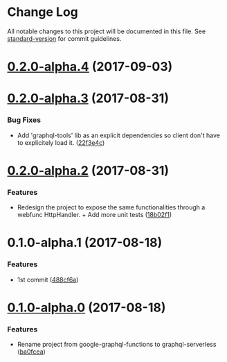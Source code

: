 # Change Log

All notable changes to this project will be documented in this file. See [standard-version](https://github.com/conventional-changelog/standard-version) for commit guidelines.

<a name="0.2.0-alpha.4"></a>
# [0.2.0-alpha.4](https://github.com/nicolasdao/google-graphql-functions/compare/v0.2.0-alpha.3...v0.2.0-alpha.4) (2017-09-03)



<a name="0.2.0-alpha.3"></a>
# [0.2.0-alpha.3](https://github.com/nicolasdao/google-graphql-functions/compare/v0.2.0-alpha.2...v0.2.0-alpha.3) (2017-08-31)


### Bug Fixes

* Add 'graphql-tools' lib as an explicit dependencies so client don't have to explicitely load it. ([22f3e4c](https://github.com/nicolasdao/google-graphql-functions/commit/22f3e4c))



<a name="0.2.0-alpha.2"></a>
# [0.2.0-alpha.2](https://github.com/nicolasdao/google-graphql-functions/compare/v0.1.0-alpha.1...v0.2.0-alpha.2) (2017-08-31)


### Features

* Redesign the project to expose the same functionalities through a webfunc HttpHandler. + Add more unit tests ([18b02f1](https://github.com/nicolasdao/google-graphql-functions/commit/18b02f1))



<a name="0.1.0-alpha.1"></a>
# 0.1.0-alpha.1 (2017-08-18)


### Features

* 1st commit ([488cf6a](https://github.com/nicolasdao/google-graphql-functions/commit/488cf6a))



<a name="0.1.0-alpha.0"></a>
# [0.1.0-alpha.0](https://github.com/nicolasdao/google-graphql-functions/compare/v0.1.0-alpha.19...v0.1.0-alpha.0) (2017-08-18)


### Features

* Rename project from google-graphql-functions to graphql-serverless ([ba0fcea](https://github.com/nicolasdao/google-graphql-functions/commit/ba0fcea))
